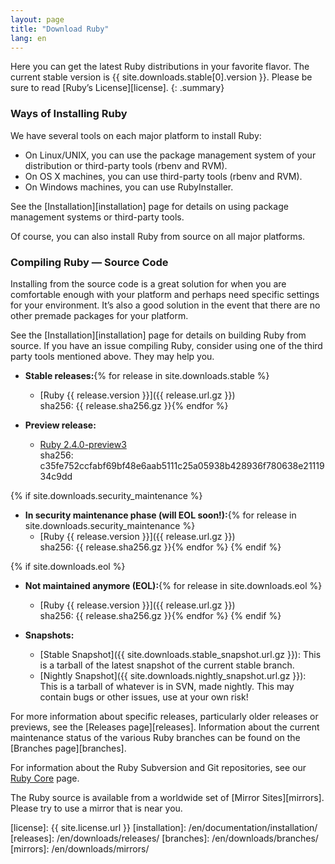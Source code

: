 ```yaml
---
layout: page
title: "Download Ruby"
lang: en
---
```


Here you can get the latest Ruby distributions in your favorite flavor.
The current stable version is {{ site.downloads.stable[0].version }}.
Please be sure to read [Ruby’s License][license].
{: .summary}

### Ways of Installing Ruby

We have several tools on each major platform to install Ruby:

* On Linux/UNIX, you can use the package management system of your
  distribution or third-party tools (rbenv and RVM).
* On OS X machines, you can use third-party tools (rbenv and RVM).
* On Windows machines, you can use RubyInstaller.

See the [Installation][installation] page for details on using
package management systems or third-party tools.

Of course, you can also install Ruby from source on all major platforms.

### Compiling Ruby — Source Code

Installing from the source code is a great solution for when you are
comfortable enough with your platform and perhaps need specific settings
for your environment. It’s also a good solution in the event that there
are no other premade packages for your platform.

See the [Installation][installation] page for details on building
Ruby from source. If you have an issue compiling Ruby, consider using
one of the third party tools mentioned above. They may help you.

* **Stable releases:**{% for release in site.downloads.stable %}
  * [Ruby {{ release.version }}]({{ release.url.gz }})<br>
    sha256: {{ release.sha256.gz }}{% endfor %}

* **Preview release:**
  * [Ruby 2.4.0-preview3](https://cache.ruby-lang.org/pub/ruby/2.4/ruby-2.4.0-preview3.tar.gz)<br>
    sha256: c35fe752ccfabf69bf48e6aab5111c25a05938b428936f780638e2111934c9dd

{% if site.downloads.security_maintenance %}
* **In security maintenance phase (will EOL soon!):**{% for release in site.downloads.security_maintenance %}
  * [Ruby {{ release.version }}]({{ release.url.gz }})<br>
    sha256: {{ release.sha256.gz }}{% endfor %}
{% endif %}

{% if site.downloads.eol %}
* **Not maintained anymore (EOL):**{% for release in site.downloads.eol %}
  * [Ruby {{ release.version }}]({{ release.url.gz }})<br>
    sha256: {{ release.sha256.gz }}{% endfor %}
{% endif %}

* **Snapshots:**
  * [Stable Snapshot]({{ site.downloads.stable_snapshot.url.gz }}):
    This is a tarball of the latest snapshot of the current stable branch.
  * [Nightly Snapshot]({{ site.downloads.nightly_snapshot.url.gz }}):
    This is a tarball of whatever is in SVN, made nightly.
    This may contain bugs or other issues, use at your own risk!

For more information about specific releases, particularly older releases
or previews, see the [Releases page][releases].
Information about the current maintenance status of the various
Ruby branches can be found on the [Branches page][branches].

For information about the Ruby Subversion and Git repositories, see our
[Ruby Core](/en/community/ruby-core/) page.

The Ruby source is available from a worldwide set of
[Mirror Sites][mirrors].
Please try to use a mirror that is near you.



[license]: {{ site.license.url }}
[installation]: /en/documentation/installation/
[releases]: /en/downloads/releases/
[branches]: /en/downloads/branches/
[mirrors]: /en/downloads/mirrors/

